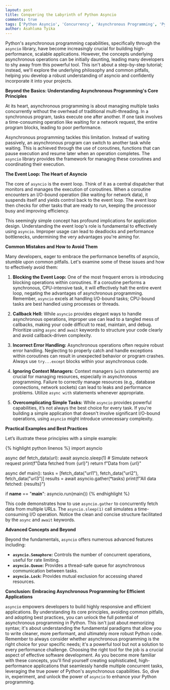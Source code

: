 ```yaml
---
layout: post
title: Conquering the Labyrinth of Python Asyncio
comments: true
tags: ['Python Asyncio', 'Concurrency', 'Asynchronous Programming', 'Python']
author: Asahluma Tyika
---
```


Python's asynchronous programming capabilities, specifically through the `asyncio` library, have become increasingly crucial for building high-performance, scalable applications.  However, the concepts underlying asynchronous operations can be initially daunting, leading many developers to shy away from this powerful tool. This isn't about a step-by-step tutorial; instead, we'll explore the underlying philosophy and common pitfalls, helping you develop a robust understanding of asyncio and confidently incorporate it into your projects.

**Beyond the Basics: Understanding Asynchronous Programming's Core Principles**

At its heart, asynchronous programming is about managing multiple tasks concurrently without the overhead of traditional multi-threading. In a synchronous program, tasks execute one after another.  If one task involves a time-consuming operation like waiting for a network request, the entire program blocks, leading to poor performance.

Asynchronous programming tackles this limitation. Instead of waiting passively, an asynchronous program can switch to another task while waiting. This is achieved through the use of coroutines, functions that can pause execution and resume later when an operation completes.  The `asyncio` library provides the framework for managing these coroutines and coordinating their execution.

**The Event Loop: The Heart of Asyncio**

The core of `asyncio` is the event loop. Think of it as a central dispatcher that monitors and manages the execution of coroutines. When a coroutine encounters an I/O-bound operation (like waiting for network data), it suspends itself and yields control back to the event loop. The event loop then checks for other tasks that are ready to run, keeping the processor busy and improving efficiency.

This seemingly simple concept has profound implications for application design.  Understanding the event loop's role is fundamental to effectively using `asyncio`.  Improper usage can lead to deadlocks and performance bottlenecks, undermining the very advantages you're aiming for.

**Common Mistakes and How to Avoid Them**

Many developers, eager to embrace the performance benefits of asyncio, stumble upon common pitfalls. Let's examine some of these issues and how to effectively avoid them:

1. **Blocking the Event Loop:**  One of the most frequent errors is introducing blocking operations within coroutines.  If a coroutine performs a synchronous, CPU-intensive task, it will effectively halt the entire event loop, negating the advantages of asynchronous programming.  Remember, `asyncio` excels at handling I/O-bound tasks; CPU-bound tasks are best handled using processes or threads.

2. **Callback Hell:**  While `asyncio` provides elegant ways to handle asynchronous operations, improper use can lead to a tangled mess of callbacks, making your code difficult to read, maintain, and debug.  Prioritize using `async` and `await` keywords to structure your code clearly and avoid callback-driven complexity.

3. **Incorrect Error Handling:** Asynchronous operations often require robust error handling.  Neglecting to properly catch and handle exceptions within coroutines can result in unexpected behavior or program crashes.  Always use `try...except` blocks within your asynchronous code.

4. **Ignoring Context Managers:** Context managers (`with` statements) are crucial for managing resources, especially in asynchronous programming.  Failure to correctly manage resources (e.g., database connections, network sockets) can lead to leaks and performance problems.  Utilize `async with` statements whenever appropriate.

5. **Overcomplicating Simple Tasks:** While `asyncio` provides powerful capabilities, it’s not always the best choice for every task.  If you're building a simple application that doesn't involve significant I/O-bound operations, using `asyncio` might introduce unnecessary complexity.

**Practical Examples and Best Practices**

Let’s illustrate these principles with a simple example:

{% highlight python linenos %}
import asyncio

async def fetch_data(url):
    await asyncio.sleep(1)  # Simulate network request
    print(f"Data fetched from {url}")
    return f"Data from {url}"

async def main():
    tasks = [fetch_data("url1"), fetch_data("url2"), fetch_data("url3")]
    results = await asyncio.gather(*tasks)
    print(f"All data fetched: {results}")


if __name__ == "__main__":
    asyncio.run(main())
{% endhighlight %}


This code demonstrates how to use `asyncio.gather` to concurrently fetch data from multiple URLs. The `asyncio.sleep(1)` call simulates a time-consuming I/O operation.  Notice the clean and concise structure facilitated by the `async` and `await` keywords.

**Advanced Concepts and Beyond**

Beyond the fundamentals, `asyncio` offers numerous advanced features including:

* **`asyncio.Semaphore`:** Controls the number of concurrent operations, useful for rate limiting.
* **`asyncio.Queue`:**  Provides a thread-safe queue for asynchronous communication between tasks.
* **`asyncio.Lock`:**  Provides mutual exclusion for accessing shared resources.

**Conclusion: Embracing Asynchronous Programming for Efficient Applications**

`asyncio` empowers developers to build highly responsive and efficient applications. By understanding its core principles, avoiding common pitfalls, and adopting best practices, you can unlock the full potential of asynchronous programming in Python.  This isn't just about memorizing syntax; it's about understanding the fundamental paradigms that allow you to write cleaner, more performant, and ultimately more robust Python code. Remember to always consider whether asynchronous programming is the right choice for your specific needs; it's a powerful tool but not a solution to every performance challenge. Choosing the right tool for the job is a crucial aspect of effective software development.  As you become more familiar with these concepts, you'll find yourself creating sophisticated, high-performance applications that seamlessly handle multiple concurrent tasks, leveraging the true power of Python's asynchronous capabilities.  So, dive in, experiment, and unlock the power of `asyncio` to enhance your Python programming.
